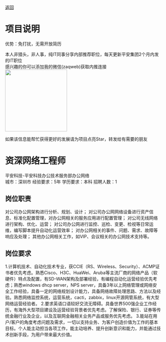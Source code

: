 [返回](../)

# 项目说明

优势：免打扰，无需开放简历

本人非猎头，非人事，纯IT同事分享内部推荐职位，每天更新平安集团2个月内发的IT职位  
感兴趣的你可以添加我的微信(zaqweb)获取内推连接  
<img src="https://github.com/zaqweb/PA-IT-JOBS/blob/master/WechatICode.jpeg"  height="200" width="200">

如果该信息能帮忙获得更好的发展请为项目点亮Star，转发给有需要的朋友

# 资深网络工程师
平安科技-平安科技办公技术服务部办公网络  
城市：深圳市 经验要求：5年 学历要求：本科  招聘人数：1

## 岗位职责
对公司办公网架构进行分析、规划、设计；
对公司办公网网络设备进行资产信息、标准化配置管理，对办公网相关的服务应用进行配置管理；
对公司无线网络进行架构、优化、运营；
对公司办公网进行监控、巡检、变更、检视等日常运维，编写脚本提升自动化运营效率；
对办公网相关的事件、问题、需求、故障等响应及处理；
其他办公网相关工作，如VIP、会议相关的办公网技术支持等。

## 岗位要求
1.计算机技术、自动化技术专业，获CCIE（RS、Wireless、Security）、ACMP证书者优先考虑。熟悉Cisco、H3C、HuaWei、Aruba等主流厂商的网络产品（软硬件）特点及配置，有SD-WAN架构及部署经验，有编程自动化运营经验优先考虑；熟悉windows dhcp server，NPS server，具备3年以上网络管理或网络安全工作经验，具备一定的网络规划设计能力，具备网络故障处理思路、方法以及经验。熟悉网络监控系统，运营系统，cacti，zabbix，linux开源网管系统，有大型网络运营经验者。
2.要求英语口语较好交流无障碍。具备世界500强企业工作经历，有海外大型项目建设及运营经验背景者优先考虑。了解保险、银行、证券等传统金融行业及企业，以及互联网金融相关业务产品或服务优先考虑。
3.能站在用户/客户的角度考虑问题及需求，一切以支持业务、为客户创造价值为工作的基本目标。个人能主动担当各项工作，能主动培养、提升创新意识和能力，并能通过技术创新手段，为用户带来最大价值。




